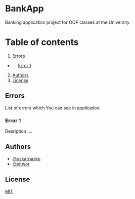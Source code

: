 # BankApp
Banking application project for OOP classes at the University.

# Table of contents
1. [Errors](#Errors)
- &emsp; [Error 1](#Error-1)
2. [Authors](#Authors)
2. [License](#License)

## Errors
List of errors which You can see in application.

### Error 1
Desription ....

## Authors

- [@oskarpasko](https://www.github.com/oskarpasko)
- [@eltwor](https://www.github.com/eltwor)

## License

[MIT](https://choosealicense.com/licenses/mit/)
